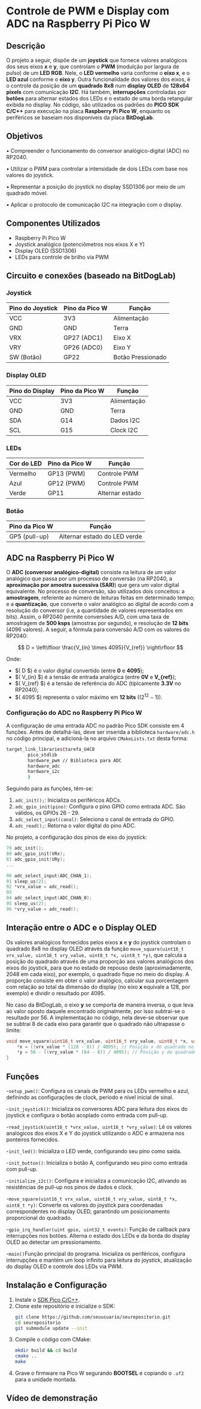 # Controle de PWM e Display com ADC na Raspberry Pi Pico W   

## **Descrição**  
O projeto a seguir, dispõe de um **joystick** que fornece valores analógicos dos seus eixos **x** e **y**, que controlam o **PWM** (modulção por largura de pulso) de um **LED RGB**. Nele, o **LED vermelho** varia conforme o **eixo x**, e o **LED azul** conforme o **eixo y**. Outra funcionalidade dos valores dos eixos, é o controle da posição de um **quadrado 8x8** num **display OLED** de **128x64 pixels** com comunicação **I2C**. Há também, **interrupções** controladas por **botões** para alternar estados dos LEDs e o estado de uma borda retangular exibida no display. No código, são utilizados os padrões do **PICO SDK C/C++** para execução na placa **Raspberry Pi Pico W**, enquanto os periféricos se baseiam nos disponíveis da placa **BitDogLab**.

## **Objetivos**  
• Compreender o funcionamento do conversor analógico-digital (ADC) no RP2040.

• Utilizar o PWM para controlar a intensidade de dois LEDs com base nos valores do joystick. 

• Representar a posição do joystick no display SSD1306 por meio de um quadrado móvel. 

• Aplicar o protocolo de comunicação I2C na integração com o display.

## **Componentes Utilizados**  
- Raspberry Pi Pico W  
- Joystick analógico (potenciômetros nos eixos X e Y)  
- Display OLED (SSD1306)  
- LEDs para controle de brilho via PWM    

## **Circuito e conexões (baseado na BitDogLab)**  

### **Joystick**  
| Pino do Joystick | Pino da Pico W | Função |  
|-----------------|---------------|--------|  
| VCC | 3V3 | Alimentação |  
| GND | GND | Terra |  
| VRX | GP27 (ADC1) | Eixo X |  
| VRY | GP26 (ADC0) | Eixo Y |  
| SW (Botão) | GP22 | Botão Pressionado |  

### **Display OLED**
| Pino do Display | Pino da Pico W | Função |  
|---------------|---------------|--------|  
| VCC | 3V3 | Alimentação |  
| GND | GND | Terra |  
| SDA | G14 | Dados I2C |  
| SCL | G15 | Clock I2C |  

### **LEDs**  
| Cor do LED | Pino da Pico W | Função |  
|------------|-------------|--------|  
| Vermelho | GP13 (PWM) | Controle PWM |  
| Azul | GP12 (PWM) | Controle PWM |  
| Verde | GP11 | Alternar estado |  

### Botão
| Pino da Pico W | Função |
|-------------|--------|
| GP5 (pull-up) | Alternar estado do LED verde |


## ADC na Raspberry Pi Pico W
O **ADC (conversor analógico-digital)** consiste na leitura de um valor analógico que passa por um processo de conversão (na RP2040, a **aproximação por amostra sucessiva (SAR)**) que gera um valor digital equivalente. No processo de conversão, são utilizados dois conceitos: a **amostragem**, referente ao número de leituras feitas em determinado tempo; e a **quantização**, que converte o valor analógico ao digital de acordo com a resolução do conversor (i.e, a quantidade de valores representados em bits). Assim, o RP2040 permite conversões A/D, com uma taxa de amostragem de **500 ksps** (amostras por segundo), e resolução de **12 bits** (4096 valores). A seguir, a fórmula para conversão A/D com os valores do RP2040:

$$
D = \left\lfloor \frac{V_{in} \times 4095}{V_{ref}} \right\rfloor
$$

Onde:
- $( D $) é o valor digital convertido (entre **0** e **4095**);
- $( V_{in} $) é a tensão de entrada analógica (entre **0V** e **V_{ref}**);
- $( V_{ref} $) é a tensão de referência do ADC (típicamente **3.3V** no RP2040);
- $( 4095 $) representa o valor máximo em **12 bits** $((2^{12} - 1)$).

### Configuração do ADC no Raspberry Pi Pico W
A configuração de uma entrada ADC no padrão Pico SDK consiste em 4 funções. Antes de detalhá-las, deve ser inserida a biblioteca ```hardware/adc.h``` no código principal, e adicioná-la no arquivo ```CMakeLists.txt``` desta forma:

```bash
target_link_libraries(tarefa_U4C8
        pico_stdlib
        hardware_pwm // Biblioteca para ADC
        hardware_adc
        hardware_i2c
        )
```

Seguindo para as funções, têm-se:
1. ```adc_init();```: Inicializa os periféricos ADCs.
2. ```adc_gpio_init(pino)```: Configura o pino GPIO como entrada ADC. São válidos, os GPIOs 26 - 29.
3. ```adc_select_input(canal)```: Seleciona o canal de entrada do GPIO.
4. ```adc_read();```: Retorna o valor digital do pino ADC.

No projeto, a configuração dos pinos de eixo do joystick:

```c
79 adc_init();
80 adc_gpio_init(VRx);
81 adc_gpio_init(VRy);
...

90 adc_select_input(ADC_CHAN_1);
91 sleep_us(2);
92 *vrx_value = adc_read();
93
94 adc_select_input(ADC_CHAN_0);
95 sleep_us(2);
96 *vry_value = adc_read();
```

## Interação entre o ADC e o Display OLED
Os valores analógicos fornecidos pelos eixos **x** e **y** do joystick controlam o quadrado 8x8 no display OLED através da função ```move_square(uint16_t vrx_value, uint16_t vry_value, uint8_t *x, uint8_t *y)```, que calcula a posição do quadrado através de uma proporção aos valores analógicos dos eixos do joystick, para que no estado de repouso deste (aproximadamente, 2048 em cada eixo), por exemplo, o quadrado fique no meio do display. A proporção consiste em obter o valor analógico, calcular sua porcentagem com relação ao total da dimensão do display (no eixo **x** equivale a 128, por exemplo) e dividir o resultado por 4095. 

No caso da BitDogLab, o eixo **y** se comporta de maneira inversa, o que leva ao valor oposto daquele encontrado originalmente, por isso subtrai-se o resultado por 56. A implementação no código, nela deve-se observar que se subtrai 8 de cada eixo para garantir que o quadrado não ultrapasse o limite:

```c
void move_square(uint16_t vrx_value, uint16_t vry_value, uint8_t *x, uint8_t *y){
    *x = ((vrx_value * (128 - 8)) / 4095); // Posição x do quadrado no display
    *y = 56 - ((vry_value * (64 - 8)) / 4095); // Posição y do quadrado no display
} 
```

## Funções  
  -```setup_pwm()```: Configura os canais de PWM para os LEDs vermelho e azul, definindo as configurações de clock, período e nível inicial de sinal.  
  
  -```init_joystick()```: Inicializa os conversores ADC para leitura dos eixos do joystick e configura o botão acoplado como entrada com pull-up.  

  -```read_joystick(uint16_t *vrx_value, uint16_t *vry_value)```: Lê os valores analógicos dos eixos X e Y do joystick utilizando o ADC e armazena nos ponteiros fornecidos.  

  -```init_led()```: Inicializa o LED verde, configurando seu pino como saída.  

  -```init_button()```: Inicializa o botão A, configurando seu pino como entrada com pull-up.  

  -```initialize_i2c()```: Configura e inicializa a comunicação I2C, ativando as resistências de pull-up nos pinos de dados e clock.  
  
  -```move_square(uint16_t vrx_value, uint16_t vry_value, uint8_t *x, uint8_t *y)```: Converte os valores do joystick para coordenadas correspondentes no display OLED, garantindo um posicionamento proporcional do quadrado.  

  -```gpio_irq_handler(uint gpio, uint32_t events)```: Função de callback para interrupções nos botões. Alterna o estado dos LEDs e da borda do display OLED ao detectar um pressionamento.  

  -```main()```Função principal do programa. Inicializa os periféricos, configura interrupções e mantém um loop infinito para leitura do joystick, atualização do display OLED e controle dos LEDs via PWM.  


## **Instalação e Configuração**  
1. Instale o [SDK Pico C/C++](https://github.com/raspberrypi/pico-sdk).  
2. Clone este repositório e inicialize o SDK:  
   ```bash  
   git clone https://github.com/seuusuario/seurepositorio.git  
   cd seurepositorio  
   git submodule update --init  
   ```  
3. Compile o código com CMake:  
   ```bash  
   mkdir build && cd build  
   cmake ..  
   make  
   ```  
4. Grave o firmware na Pico W segurando **BOOTSEL** e copiando o `.uf2` para a unidade montada.
   
## Vídeo de demonstração




